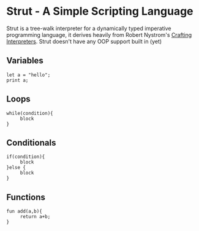 # Strut - A Simple Scripting Language

Strut is a tree-walk interpreter for a dynamically typed imperative programming language, it derives heavily from Robert Nystrom's [Crafting Interpreters](https://craftinginterpreters.com). Strut doesn't have any OOP support built in (yet)

## Variables

```
let a = "hello";
print a;
```

## Loops

```
while(condition){
     block
}
```

## Conditionals

```
if(condition){
     block
}else {
     block
}
```

## Functions

```
fun add(a,b){
     return a+b;
}
```
